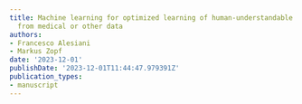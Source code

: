```yaml
---
title: Machine learning for optimized learning of human-understandable logical rules
  from medical or other data
authors:
- Francesco Alesiani
- Markus Zopf
date: '2023-12-01'
publishDate: '2023-12-01T11:44:47.979391Z'
publication_types:
- manuscript
---
```

